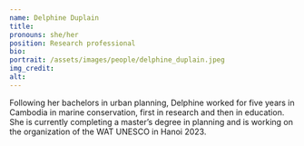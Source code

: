 ```yaml
---
name: Delphine Duplain
title:
pronouns: she/her
position: Research professional
bio:
portrait: /assets/images/people/delphine_duplain.jpeg
img_credit:
alt:
---
```

Following her bachelors in urban planning, Delphine worked for five years in Cambodia in marine conservation, first in research and then in education. She is currently completing a master’s degree in planning and is working on the organization of the WAT UNESCO in Hanoi 2023.